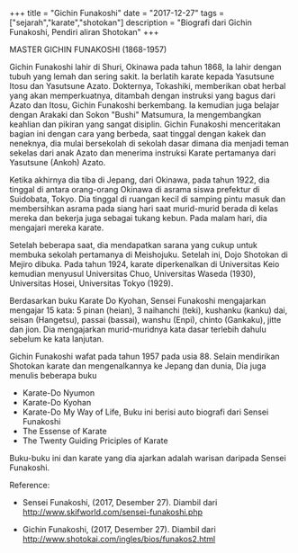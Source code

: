+++
title = "Gichin Funakoshi"
date = "2017-12-27"
tags = ["sejarah","karate","shotokan"]
description = "Biografi dari Gichin Funakoshi, Pendiri aliran Shotokan"
+++

MASTER GICHIN FUNAKOSHI
(1868-1957)

Gichin Funakoshi lahir di Shuri, Okinawa pada tahun 1868, Ia lahir dengan tubuh yang lemah dan sering sakit. Ia berlatih karate kepada Yasutsune Itosu dan Yasutsune Azato. Dokternya, Tokashiki, memberikan obat herbal yang akan memperkuatnya, ditambah dengan instruksi yang bagus dari Azato dan Itosu, Gichin Funakoshi berkembang. Ia kemudian juga belajar dengan Arakaki dan Sokon "Bushi" Matsumura, Ia mengembangkan keahlian dan pikiran yang sangat disiplin. Gichin Funakoshi menceritakan bagian ini dengan cara yang berbeda, saat tinggal dengan kakek dan neneknya, dia mulai bersekolah di sekolah dasar dimana dia menjadi teman sekelas dari anak Azato dan menerima instruksi Karate pertamanya dari Yasutsune (Ankoh) Azato.

Ketika akhirnya dia tiba di Jepang, dari Okinawa, pada tahun 1922, dia tinggal di antara orang-orang Okinawa di asrama siswa prefektur di Suidobata, Tokyo. Dia tinggal di ruangan kecil di samping pintu masuk dan membersihkan asrama pada siang hari saat murid-murid berada di kelas mereka dan bekerja juga sebagai tukang kebun. Pada malam hari, dia mengajari mereka karate.

Setelah beberapa saat, dia mendapatkan sarana yang cukup untuk membuka sekolah pertamanya di Meishojuku. Setelah ini, Dojo Shotokan di Mejiro dibuka. Pada tahun 1924, karate diperkenalkan di Universitas Keio kemudian menyusul Universitas Chuo, Universitas Waseda (1930), Universitas Hosei, Universitas Tokyo (1929).

Berdasarkan buku Karate Do Kyohan, Sensei Funakoshi mengajarkan mengajar 15 kata: 5 pinan (heian), 3 naihanchi (teki), kushanku (kanku) dai, seisan (Hangetsu), passai (bassai), wanshu (Enpi), chinto (Gankaku), jitte dan jion. Dia mengajarkan murid-muridnya kata dasar terlebih dahulu sebelum ke kata lanjutan. 

Gichin Funakoshi wafat pada tahun 1957 pada usia 88. Selain mendirikan Shotokan karate dan mengenalkannya ke Jepang dan dunia, Dia juga menulis beberapa buku 
* Karate-Do Nyumon 
* Karate-Do Kyohan 
* Karate-Do My Way of Life, Buku ini berisi auto biografi dari Sensei Funakoshi
* The Essense of Karate
* The Twenty Guiding Priciples of Karate

Buku-buku ini dan karate yang dia ajarkan adalah warisan daripada Sensei Funakoshi. 

Reference:
* Sensei Funakoshi, (2017, Desember 27). Diambil dari http://www.skifworld.com/sensei-funakoshi.php

* Gichin Funakoshi, (2017, Desember 27). Diambil dari http://www.shotokai.com/ingles/bios/funakos2.html
